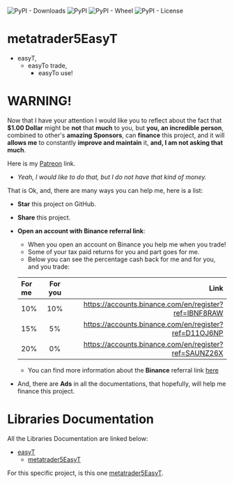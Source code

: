 ![PyPI - Downloads](https://img.shields.io/pypi/dm/metatrader5EasyT)
![PyPI](https://img.shields.io/pypi/v/metatrader5EasyT)
![PyPI - Wheel](https://img.shields.io/pypi/wheel/metatrader5EasyT)
![PyPI - License](https://img.shields.io/pypi/l/metatrader5EasyT)

# metatrader5EasyT

- easyT,
  - easyTo trade,
    - easyTo use!
  
# WARNING!

Now that I have your attention I would like you to reflect about the fact that **$1.00 Dollar** might be **not** 
that **much** to you, but **you, an incredible person**, combined to other's **amazing Sponsors**, can **finance** this 
project, and it will **allows me** to constantly **improve and maintain** it, **and, I am not asking that much**.

Here is my [Patreon](https://www.patreon.com/joaopeuko) link.

  - _Yeah, I would like to do that, but I do not have that kind of money._ 

That is Ok, and, there are many ways you can help me, here is a list:

  - **Star** this project on GitHub.
  - **Share** this project.
  - **Open an account with Binance referral link**:
    - When you open an account on Binance you help me when you trade!
    - Some of your tax paid returns for you and part goes for me.
    - Below you can see the percentage cash back for me and for you, and you trade:
        
    |For me | For you | Link|
    |:--------| :----:  |  ---:|
    | 10%| 10%     | https://accounts.binance.com/en/register?ref=IBNF8RAW | 
    | 15%| 5%      | https://accounts.binance.com/en/register?ref=D11OJ6NP | 
    | 20%| 0%      | https://accounts.binance.com/en/register?ref=SAUNZ26X | 
      - You can find more information about the **Binance** referral link [here](https://www.binance.com/en/support/faq/88659d2ea54c40cf82a22400207ffe30)
      
  - And, there are **Ads** in all the documentations, that hopefully, will help me finance this project.

# Libraries Documentation

All the Libraries Documentation are linked below:

- [easyT]()
  - [metatrader5EasyT](https://joaopeuko.github.io/metatrader5EasyT/)

For this specific project, is this one [metatrader5EasyT](https://joaopeuko.github.io/metatrader5EasyT/).
